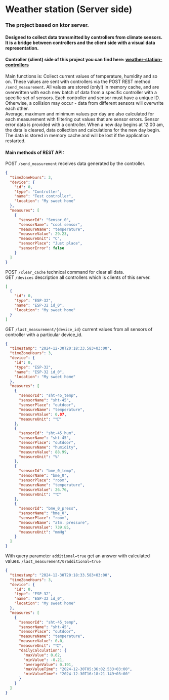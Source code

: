 # Weather station (Server side)
### The project based on ktor server.
#### Designed to collect data transmitted by controllers from climate sensors. <br> It is a bridge between controllers and the client side with a visual data representation.
#### Controller (client) side of this project you can find here: [weather-station-controllers](https://github.com/ArtemBotnev/weather-station-controllers)

Main functions is: Collect current values of temperature, humidity and so on. These values are sent with controllers via the POST REST method
```/send_measurement```. All values are stored (only!) in memory cache, and are overwritten with each new batch of data from a specific controller with a specific set of sensors. Each controller and sensor must have a unique ID. Otherwise, a collision may occur - data from different sensors will overwrite each other.
<br>
Average, maximum and minimum values per day are also calculated for each measurement with filtering out values that are sensor errors. Sensor error data is provided with a controller. When a new day begins at 12:00 am, the data is cleared, data collection and calculations for the new day begin. The data is stored in memory cache and will be lost if the application restarted.
#### Main methods of REST API:
POST ```/send_measurement``` receives data generated by the controller.
<br>
```json
{
  "timeZoneHours": 3,
  "device": {
    "id": 0,
    "type": "Controller",
    "name": "Test controller",
    "location": "My sweet home"
  },
  "measures": [
    {
      "sensorId": "Sensor_0",
      "sensorName": "cool sensor",
      "measureName": "temperature",
      "measureValue": 29.23,
      "measureUnit": "C",
      "sensorPlace": "Just place",
      "sensorError": false
    }
  ]
}
```
POST ```/clear_cache``` technical command for clear all data.
<br>
GET ```/devices``` description all controllers which is clients of this server.
```json
[
  {
    "id": 0,
    "type": "ESP-32",
    "name": "ESP-32 id_0",
    "location": "My sweet home"
  }
]
```
GET ```/last_measurement/{device_id}``` current values from all sensors of controller with a particular device_id.
```json
{
  "timestamp": "2024-12-30T20:18:33.583+03:00",
  "timeZoneHours": 3,
  "device": {
    "id": 0,
    "type": "ESP-32",
    "name": "ESP-32 id_0",
    "location": "My sweet home"
  },
  "measures": [
    {
      "sensorId": "sht-45_temp",
      "sensorName": "sht-45",
      "sensorPlace": "outdoor",
      "measureName": "temperature",
      "measureValue": 0.07,
      "measureUnit": "℃"
    },
    {
      "sensorId": "sht-45_hum",
      "sensorName": "sht-45",
      "sensorPlace": "outdoor",
      "measureName": "humidity",
      "measureValue": 88.99,
      "measureUnit": "%"
    },
    {
      "sensorId": "bme_0_temp",
      "sensorName": "bme_0",
      "sensorPlace": "room",
      "measureName": "temperature",
      "measureValue": 26.76,
      "measureUnit": "℃"
    },
    {
      "sensorId": "bme_0_press",
      "sensorName": "bme_0",
      "sensorPlace": "room",
      "measureName": "atm. pressure",
      "measureValue": 739.85,
      "measureUnit": "mmHg"
    }
  ]
}
```
With query parameter ```additional=true``` get an answer with calculated values.
```/last_measurement/0?additional=true```
```json
{
  "timestamp": "2024-12-30T20:18:33.583+03:00",
  "timeZoneHours": 3,
  "device": {
    "id": 0,
    "type": "ESP-32",
    "name": "ESP-32 id_0",
    "location": "My sweet home"
  },
  "measures": [
    {
      "sensorId": "sht-45_temp",
      "sensorName": "sht-45",
      "sensorPlace": "outdoor",
      "measureName": "temperature",
      "measureValue": 0.0,
      "measureUnit": "℃",
      "dailyCalculation": {
        "maxValue": 0.62,
        "minValue": -0.21,
        "averageValue": 0.191,
        "maxValueTime": "2024-12-30T05:36:02.533+03:00",
        "minValueTime": "2024-12-30T16:18:21.149+03:00"
      }
    }
  ]
}
```